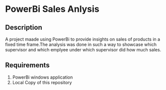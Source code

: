 # PowerBi Sales Anlysis

## Description
A project maade using PowerBi to provide insights on sales of products in a fixed time frame.The analysis was done in such a way to showcase which supervisor and which emplyee under which supervisor did how much sales.

## Requirements
1. PowerBi windows application
2. Local Copy of this repository 

